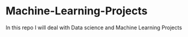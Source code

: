 # Machine-Learning-Projects
In this repo I will deal with Data science and  Machine Learning Projects 
